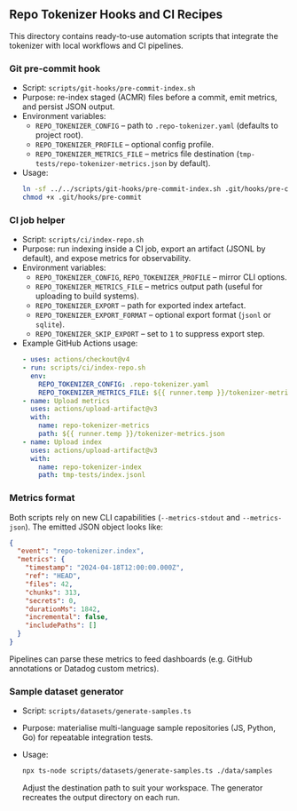 ## Repo Tokenizer Hooks and CI Recipes

This directory contains ready-to-use automation scripts that integrate the tokenizer with local workflows and CI pipelines.

### Git pre-commit hook

- Script: `scripts/git-hooks/pre-commit-index.sh`
- Purpose: re-index staged (ACMR) files before a commit, emit metrics, and persist JSON output.
- Environment variables:
  - `REPO_TOKENIZER_CONFIG` – path to `.repo-tokenizer.yaml` (defaults to project root).
  - `REPO_TOKENIZER_PROFILE` – optional config profile.
  - `REPO_TOKENIZER_METRICS_FILE` – metrics file destination (`tmp-tests/repo-tokenizer-metrics.json` by default).
- Usage:
  ```bash
  ln -sf ../../scripts/git-hooks/pre-commit-index.sh .git/hooks/pre-commit
  chmod +x .git/hooks/pre-commit
  ```

### CI job helper

- Script: `scripts/ci/index-repo.sh`
- Purpose: run indexing inside a CI job, export an artifact (JSONL by default), and expose metrics for observability.
- Environment variables:
  - `REPO_TOKENIZER_CONFIG`, `REPO_TOKENIZER_PROFILE` – mirror CLI options.
  - `REPO_TOKENIZER_METRICS_FILE` – metrics output path (useful for uploading to build systems).
  - `REPO_TOKENIZER_EXPORT` – path for exported index artefact.
  - `REPO_TOKENIZER_EXPORT_FORMAT` – optional export format (`jsonl` or `sqlite`).
  - `REPO_TOKENIZER_SKIP_EXPORT` – set to `1` to suppress export step.
- Example GitHub Actions usage:
  ```yaml
  - uses: actions/checkout@v4
  - run: scripts/ci/index-repo.sh
    env:
      REPO_TOKENIZER_CONFIG: .repo-tokenizer.yaml
      REPO_TOKENIZER_METRICS_FILE: ${{ runner.temp }}/tokenizer-metrics.json
  - name: Upload metrics
    uses: actions/upload-artifact@v3
    with:
      name: repo-tokenizer-metrics
      path: ${{ runner.temp }}/tokenizer-metrics.json
  - name: Upload index
    uses: actions/upload-artifact@v3
    with:
      name: repo-tokenizer-index
      path: tmp-tests/index.jsonl
  ```

### Metrics format

Both scripts rely on new CLI capabilities (`--metrics-stdout` and `--metrics-json`). The emitted JSON object looks like:

```json
{
  "event": "repo-tokenizer.index",
  "metrics": {
    "timestamp": "2024-04-18T12:00:00.000Z",
    "ref": "HEAD",
    "files": 42,
    "chunks": 313,
    "secrets": 0,
    "durationMs": 1842,
    "incremental": false,
    "includePaths": []
  }
}
```

Pipelines can parse these metrics to feed dashboards (e.g. GitHub annotations or Datadog custom metrics).

### Sample dataset generator

- Script: `scripts/datasets/generate-samples.ts`
- Purpose: materialise multi-language sample repositories (JS, Python, Go) for repeatable integration tests.
- Usage:

  ```bash
  npx ts-node scripts/datasets/generate-samples.ts ./data/samples
  ```

  Adjust the destination path to suit your workspace. The generator recreates the output directory on each run.
